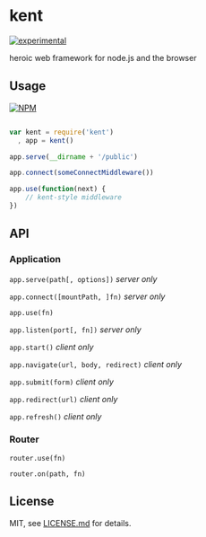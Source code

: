 # kent

[![experimental](http://badges.github.io/stability-badges/dist/experimental.svg)](http://github.com/badges/stability-badges)

heroic web framework for node.js and the browser

## Usage

[![NPM](https://nodei.co/npm/kent.png)](https://www.npmjs.com/package/kent)

```javascript

var kent = require('kent')
  , app = kent()

app.serve(__dirname + '/public')

app.connect(someConnectMiddleware())

app.use(function(next) {
	// kent-style middleware
})

```

## API

### Application

`app.serve(path[, options])` *server only*

`app.connect([mountPath, ]fn)` *server only*

`app.use(fn)`

`app.listen(port[, fn])` *server only*

`app.start()` *client only*

`app.navigate(url, body, redirect)` *client only*

`app.submit(form)` *client only*

`app.redirect(url)` *client only*

`app.refresh()` *client only*

### Router

`router.use(fn)`

`router.on(path, fn)`

## License

MIT, see [LICENSE.md](http://github.com/mlrawlings/kent/blob/master/LICENSE.md) for details.
